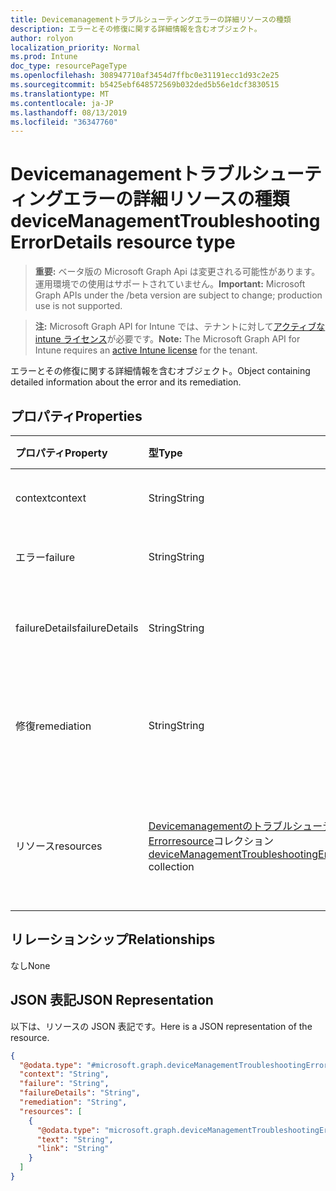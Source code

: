 ```yaml
---
title: Devicemanagementトラブルシューティングエラーの詳細リソースの種類
description: エラーとその修復に関する詳細情報を含むオブジェクト。
author: rolyon
localization_priority: Normal
ms.prod: Intune
doc_type: resourcePageType
ms.openlocfilehash: 308947710af3454d7ffbc0e31191ecc1d93c2e25
ms.sourcegitcommit: b5425ebf648572569b032ded5b56e1dcf3830515
ms.translationtype: MT
ms.contentlocale: ja-JP
ms.lasthandoff: 08/13/2019
ms.locfileid: "36347760"
---
```

# <a name="devicemanagementtroubleshootingerrordetails-resource-type"></a><span data-ttu-id="2051a-103">Devicemanagementトラブルシューティングエラーの詳細リソースの種類</span><span class="sxs-lookup"><span data-stu-id="2051a-103">deviceManagementTroubleshootingErrorDetails resource type</span></span>

> <span data-ttu-id="2051a-104">**重要:** ベータ版の Microsoft Graph Api は変更される可能性があります。運用環境での使用はサポートされていません。</span><span class="sxs-lookup"><span data-stu-id="2051a-104">**Important:** Microsoft Graph APIs under the /beta version are subject to change; production use is not supported.</span></span>

> <span data-ttu-id="2051a-105">**注:** Microsoft Graph API for Intune では、テナントに対して[アクティブな intune ライセンス](https://go.microsoft.com/fwlink/?linkid=839381)が必要です。</span><span class="sxs-lookup"><span data-stu-id="2051a-105">**Note:** The Microsoft Graph API for Intune requires an [active Intune license](https://go.microsoft.com/fwlink/?linkid=839381) for the tenant.</span></span>

<span data-ttu-id="2051a-106">エラーとその修復に関する詳細情報を含むオブジェクト。</span><span class="sxs-lookup"><span data-stu-id="2051a-106">Object containing detailed information about the error and its remediation.</span></span>

## <a name="properties"></a><span data-ttu-id="2051a-107">プロパティ</span><span class="sxs-lookup"><span data-stu-id="2051a-107">Properties</span></span>
|<span data-ttu-id="2051a-108">プロパティ</span><span class="sxs-lookup"><span data-stu-id="2051a-108">Property</span></span>|<span data-ttu-id="2051a-109">型</span><span class="sxs-lookup"><span data-stu-id="2051a-109">Type</span></span>|<span data-ttu-id="2051a-110">説明</span><span class="sxs-lookup"><span data-stu-id="2051a-110">Description</span></span>|
|:---|:---|:---|
|<span data-ttu-id="2051a-111">context</span><span class="sxs-lookup"><span data-stu-id="2051a-111">context</span></span>|<span data-ttu-id="2051a-112">String</span><span class="sxs-lookup"><span data-stu-id="2051a-112">String</span></span>|<span data-ttu-id="2051a-113">まだ文書化されていません</span><span class="sxs-lookup"><span data-stu-id="2051a-113">Not yet documented</span></span>|
|<span data-ttu-id="2051a-114">エラー</span><span class="sxs-lookup"><span data-stu-id="2051a-114">failure</span></span>|<span data-ttu-id="2051a-115">String</span><span class="sxs-lookup"><span data-stu-id="2051a-115">String</span></span>|<span data-ttu-id="2051a-116">まだ文書化されていません</span><span class="sxs-lookup"><span data-stu-id="2051a-116">Not yet documented</span></span>|
|<span data-ttu-id="2051a-117">failureDetails</span><span class="sxs-lookup"><span data-stu-id="2051a-117">failureDetails</span></span>|<span data-ttu-id="2051a-118">String</span><span class="sxs-lookup"><span data-stu-id="2051a-118">String</span></span>|<span data-ttu-id="2051a-119">問題の詳細な説明。</span><span class="sxs-lookup"><span data-stu-id="2051a-119">The detailed description of what went wrong.</span></span>|
|<span data-ttu-id="2051a-120">修復</span><span class="sxs-lookup"><span data-stu-id="2051a-120">remediation</span></span>|<span data-ttu-id="2051a-121">String</span><span class="sxs-lookup"><span data-stu-id="2051a-121">String</span></span>|<span data-ttu-id="2051a-122">この問題を修復する方法の詳細な説明。</span><span class="sxs-lookup"><span data-stu-id="2051a-122">The detailed description of how to remediate this issue.</span></span>|
|<span data-ttu-id="2051a-123">リソース</span><span class="sxs-lookup"><span data-stu-id="2051a-123">resources</span></span>|<span data-ttu-id="2051a-124">[Devicemanagementのトラブルシューティング Errorresource](../resources/intune-troubleshooting-devicemanagementtroubleshootingerrorresource.md)コレクション</span><span class="sxs-lookup"><span data-stu-id="2051a-124">[deviceManagementTroubleshootingErrorResource](../resources/intune-troubleshooting-devicemanagementtroubleshootingerrorresource.md) collection</span></span>|<span data-ttu-id="2051a-125">このエラーについての有用なドキュメントへのリンクを示します。</span><span class="sxs-lookup"><span data-stu-id="2051a-125">Links to helpful documentation about this failure.</span></span>|

## <a name="relationships"></a><span data-ttu-id="2051a-126">リレーションシップ</span><span class="sxs-lookup"><span data-stu-id="2051a-126">Relationships</span></span>
<span data-ttu-id="2051a-127">なし</span><span class="sxs-lookup"><span data-stu-id="2051a-127">None</span></span>

## <a name="json-representation"></a><span data-ttu-id="2051a-128">JSON 表記</span><span class="sxs-lookup"><span data-stu-id="2051a-128">JSON Representation</span></span>
<span data-ttu-id="2051a-129">以下は、リソースの JSON 表記です。</span><span class="sxs-lookup"><span data-stu-id="2051a-129">Here is a JSON representation of the resource.</span></span>
<!-- {
  "blockType": "resource",
  "@odata.type": "microsoft.graph.deviceManagementTroubleshootingErrorDetails"
}
-->
``` json
{
  "@odata.type": "#microsoft.graph.deviceManagementTroubleshootingErrorDetails",
  "context": "String",
  "failure": "String",
  "failureDetails": "String",
  "remediation": "String",
  "resources": [
    {
      "@odata.type": "microsoft.graph.deviceManagementTroubleshootingErrorResource",
      "text": "String",
      "link": "String"
    }
  ]
}
```



